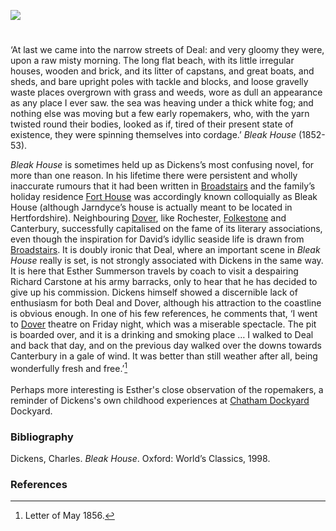 <a href="https://beta.kent-maps.online"><img src="https://beta.kent-maps.online/juncture/ve-button.png"></a>

<param ve-config title="Dickens and Deal" author="Professor Carolyn Oulton" layout="vtl" banner="/images/banners/19c.jpg">
     
<param ve-entity eid="Q1011096" alias="Deal">

#

‘At last we came into the narrow streets of Deal: and very gloomy they were, upon a raw misty morning. The long flat beach, with its little irregular houses, wooden and brick, and its litter of capstans, and great boats, and sheds, and bare upright poles with tackle and blocks, and loose gravelly waste places overgrown with grass and weeds, wore as dull an appearance as any place I ever saw. the sea was heaving under a thick white fog; and nothing else was moving but a few early ropemakers, who, with the yarn twisted round their bodies, looked as if, tired of their present state of existence, they were spinning themselves into cordage.’ _Bleak House_ (1852-53).
<param ve-image url="https://upload.wikimedia.org/wikipedia/commons/1/17/%27A_small_cottage_at_Middle_Deal_in_Kent%2C_June_74%27_%28Bray_album%29_RMG_PT1981.tiff" label="A small cottage at Middle, Deal in Kent, August 1784" attribution="Gabriel Bray, Public domain, via Wikimedia Commons">

 _Bleak House_  is sometimes held up as Dickens’s most confusing novel, for more than one reason. In his lifetime there were persistent and wholly inaccurate rumours that it had been written in  [Broadstairs](/dickens/broadstairs)  and the family’s holiday residence  [Fort House](/dickens/dickens-fort-house)  was accordingly known colloquially as Bleak House (although Jarndyce’s house is actually meant to be located in Hertfordshire). Neighbouring  [Dover](/dickens/dickens-dover), like Rochester,  [Folkestone](/dickens/dickens-folkestone)  and  Canterbury, successfully capitalised on the fame of its literary associations, even though the inspiration for David’s idyllic seaside life is drawn from  [Broadstairs](/dickens/dickens-broadstairs).  It is doubly ironic that Deal, where an important scene in _Bleak House_ really is set, is not strongly associated with Dickens in the same way. It is here that Esther Summerson travels by coach to visit a despairing Richard Carstone at his army barracks, only to hear that he has decided to give up his commission. Dickens himself showed a discernible lack of enthusiasm for both Deal and Dover, although his attraction to the coastline is obvious enough. In one of his few references, he comments that, ‘I went to  [Dover](/dickens/dickens-dover)  theatre on Friday night, which was a miserable spectacle. The pit is boarded over, and it is a drinking and smoking place … I walked to Deal and back that day, and on the previous day walked over the downs towards Canterbury  in a gale of wind. It was better than still weather after all, being wonderfully fresh and free.’[^ref1] 
<br><br>
Perhaps more interesting is Esther's close observation of the ropemakers, a reminder of Dickens's own childhood experiences at  [Chatham Dockyard](/19c/19c-chatham-dockyard) Dockyard.
<param ve-image url="https://upload.wikimedia.org/wikipedia/commons/7/72/Admiralty_Mews%2C_Deal_-_geograph.org.uk_-_1407334.jpg" label="Admiralty Mews, Deal" attribution="Philip Halling" license="CC BY-SA 2.0">

### Bibliography

Dickens, Charles.  _Bleak House_. Oxford: World’s Classics, 1998.  

### References

[^ref1]: Letter of May 1856. 

